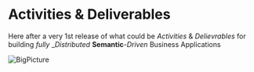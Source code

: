 Activities & Deliverables
==

Here after a very 1st release of what could be _Activities_ & _Delievrables_ for building _fully_ __Distributed_ __Semantic__-_Driven_ Business Applications

![BigPicture](https://github.com/iPlumb3r/BigPicture/blob/master/Images/BigPicture_ActivitiesAndDeliverables_2020-03-12.png)
